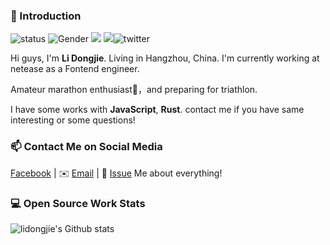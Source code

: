 ### 👋 Introduction

![status](https://img.shields.io/badge/status-up-brightgreen) ![Gender](https://img.shields.io/badge/gender-%F0%9F%A4%B5-lightgrey) ![](https://img.shields.io/static/v1?label=wechat&message=lidongjies96&color=7BB32E&logo=wechat) ![](https://visitor-badge.glitch.me/badge?page_id=github.com/lidongjies)![[twitter](https://twitter.com/lidongjies)](https://badgen.net/twitter/follow/lidongjies)

Hi guys, I'm **Li Dongjie**. Living in Hangzhou, China. I'm currently working at netease as a Fontend engineer. 

Amateur marathon enthusiast🏃，and preparing for triathlon.

I have some works with **JavaScript**, **Rust**. contact me if you have same interesting or some questions!

### 📫 Contact Me on Social Media

[Facebook][-1] | ✉️ [Email](mailto:lidongjies@gmail.com) | 💬 [Issue](https://github.com/lidongjies/lidongjies/issues/me) Me about everything!

### 💻 Open Source Work Stats

![lidongjie's Github stats](https://github-readme-stats.vercel.app/api?username=lidongjies&show_icons=true)

<!--
Here are some ideas to get you started:

- 🔭 I’m currently working on ...
- 🌱 I’m currently learning ...
- 👯 I’m looking to collaborate on ...
- 🤔 I’m looking for help with ...
- 💬 Ask me about ...
- 📫 How to reach me: ...
- 😄 Pronouns: ...
- ⚡ Fun fact: ...
-->

[-1]: https://www.facebook.com/lidongjies
